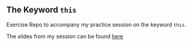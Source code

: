 ## The Keyword `this`

Exercise Repo to accompany my practice session on the keyword `this`.

The slides from my session can be found [here](https://docs.google.com/presentation/d/1RdFkpiNV1fr1_2AhH5glr3Q7V2BUD65r-5Cxnz3CQQQ/edit?usp=sharing)
